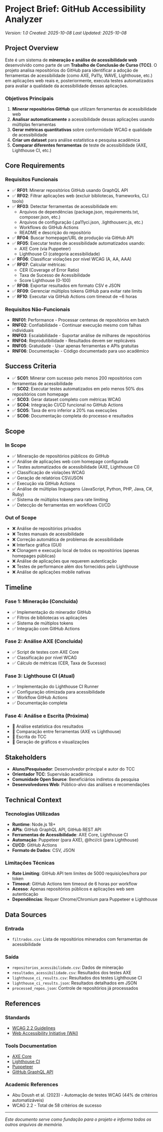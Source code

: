 # Project Brief: GitHub Accessibility Analyzer
*Version: 1.0*
*Created: 2025-10-08*
*Last Updated: 2025-10-08*

## Project Overview

Este é um sistema de **mineração e análise de acessibilidade web** desenvolvido como parte de um **Trabalho de Conclusão de Curso (TCC)**. O projeto analisa repositórios do GitHub para identificar a adoção de ferramentas de acessibilidade (como AXE, Pa11y, WAVE, Lighthouse, etc.) em aplicações web reais e, posteriormente, executa testes automatizados para avaliar a qualidade da acessibilidade dessas aplicações.

### Objetivos Principais

1. **Minerar repositórios GitHub** que utilizam ferramentas de acessibilidade web
2. **Analisar automaticamente** a acessibilidade dessas aplicações usando múltiplas ferramentas
3. **Gerar métricas quantitativas** sobre conformidade WCAG e qualidade de acessibilidade
4. **Criar um dataset** para análise estatística e pesquisa acadêmica
5. **Comparar diferentes ferramentas** de teste de acessibilidade (AXE, Lighthouse CI, etc.)

## Core Requirements

### Requisitos Funcionais

- ✅ **RF01**: Minerar repositórios GitHub usando GraphQL API
- ✅ **RF02**: Filtrar aplicações web (excluir bibliotecas, frameworks, CLI tools)
- ✅ **RF03**: Detectar ferramentas de acessibilidade em:
  - Arquivos de dependências (package.json, requirements.txt, composer.json, etc.)
  - Arquivos de configuração (.pa11yci.json, .lighthouserc.js, etc.)
  - Workflows do GitHub Actions
  - README e descrição do repositório
- ✅ **RF04**: Buscar homepage/URL de produção via GitHub API
- ✅ **RF05**: Executar testes de acessibilidade automatizados usando:
  - AXE Core (via Puppeteer)
  - Lighthouse CI (categoria acessibilidade)
- ✅ **RF06**: Classificar violações por nível WCAG (A, AA, AAA)
- ✅ **RF07**: Calcular métricas:
  - CER (Coverage of Error Ratio)
  - Taxa de Sucesso de Acessibilidade
  - Score Lighthouse (0-100)
- ✅ **RF08**: Exportar resultados em formato CSV e JSON
- ✅ **RF09**: Gerenciar múltiplos tokens GitHub para evitar rate limits
- ✅ **RF10**: Executar via GitHub Actions com timeout de ~6 horas

### Requisitos Não-Funcionais

- **RNF01**: Performance - Processar centenas de repositórios em batch
- **RNF02**: Confiabilidade - Continuar execução mesmo com falhas individuais
- **RNF03**: Escalabilidade - Suportar análise de milhares de repositórios
- **RNF04**: Reprodutibilidade - Resultados devem ser replicáveis
- **RNF05**: Gratuidade - Usar apenas ferramentas e APIs gratuitas
- **RNF06**: Documentação - Código documentado para uso acadêmico

## Success Criteria

- ✅ **SC01**: Minerar com sucesso pelo menos 200 repositórios com ferramentas de acessibilidade
- ✅ **SC02**: Executar testes automatizados em pelo menos 50% dos repositórios com homepage
- ✅ **SC03**: Gerar dataset completo com métricas WCAG
- ✅ **SC04**: Integração CI/CD funcional no GitHub Actions
- ✅ **SC05**: Taxa de erro inferior a 20% nas execuções
- ✅ **SC06**: Documentação completa do processo e resultados

## Scope

### In Scope

- ✅ Mineração de repositórios públicos do GitHub
- ✅ Análise de aplicações web com homepage configurada
- ✅ Testes automatizados de acessibilidade (AXE, Lighthouse CI)
- ✅ Classificação de violações WCAG
- ✅ Geração de relatórios CSV/JSON
- ✅ Execução via GitHub Actions
- ✅ Análise de múltiplas linguagens (JavaScript, Python, PHP, Java, C#, Ruby)
- ✅ Sistema de múltiplos tokens para rate limiting
- ✅ Detecção de ferramentas em workflows CI/CD

### Out of Scope

- ❌ Análise de repositórios privados
- ❌ Testes manuais de acessibilidade
- ❌ Correção automática de problemas de acessibilidade
- ❌ Interface gráfica (GUI)
- ❌ Clonagem e execução local de todos os repositórios (apenas homepages públicas)
- ❌ Análise de aplicações que requerem autenticação
- ❌ Testes de performance além dos fornecidos pelo Lighthouse
- ❌ Análise de aplicações mobile nativas

## Timeline

### Fase 1: Mineração (Concluída)
- ✅ Implementação do minerador GitHub
- ✅ Filtros de bibliotecas vs aplicações
- ✅ Sistema de múltiplos tokens
- ✅ Integração com GitHub Actions

### Fase 2: Análise AXE (Concluída)
- ✅ Script de testes com AXE Core
- ✅ Classificação por nível WCAG
- ✅ Cálculo de métricas (CER, Taxa de Sucesso)

### Fase 3: Lighthouse CI (Atual)
- ✅ Implementação do Lighthouse CI Runner
- ✅ Configuração otimizada para acessibilidade
- ✅ Workflow GitHub Actions
- ✅ Documentação completa

### Fase 4: Análise e Escrita (Próxima)
- 📝 Análise estatística dos resultados
- 📝 Comparação entre ferramentas (AXE vs Lighthouse)
- 📝 Escrita do TCC
- 📝 Geração de gráficos e visualizações

## Stakeholders

- **Aluno/Pesquisador**: Desenvolvedor principal e autor do TCC
- **Orientador TCC**: Supervisão acadêmica
- **Comunidade Open Source**: Beneficiários indiretos da pesquisa
- **Desenvolvedores Web**: Público-alvo das análises e recomendações

## Technical Context

### Tecnologias Utilizadas

- **Runtime**: Node.js 18+
- **APIs**: GitHub GraphQL API, GitHub REST API
- **Ferramentas de Acessibilidade**: AXE Core, Lighthouse CI
- **Automação**: Puppeteer (para AXE), @lhci/cli (para Lighthouse)
- **CI/CD**: GitHub Actions
- **Formato de Dados**: CSV, JSON

### Limitações Técnicas

- **Rate Limiting**: GitHub API tem limites de 5000 requisições/hora por token
- **Timeout**: GitHub Actions tem timeout de 6 horas por workflow
- **Acesso**: Apenas repositórios públicos e aplicações web sem autenticação
- **Dependências**: Requer Chrome/Chromium para Puppeteer e Lighthouse

## Data Sources

### Entrada
- `filtrados.csv`: Lista de repositórios minerados com ferramentas de acessibilidade

### Saída
- `repositorios_acessibilidade.csv`: Dados de mineração
- `resultados_acessibilidade.csv`: Resultados dos testes AXE
- `lighthouse_ci_results.csv`: Resultados dos testes Lighthouse CI
- `lighthouse_ci_results.json`: Resultados detalhados em JSON
- `processed_repos.json`: Controle de repositórios já processados

## References

### Standards
- [WCAG 2.2 Guidelines](https://www.w3.org/WAI/WCAG22/quickref/)
- [Web Accessibility Initiative (WAI)](https://www.w3.org/WAI/)

### Tools Documentation
- [AXE Core](https://github.com/dequelabs/axe-core)
- [Lighthouse CI](https://github.com/GoogleChrome/lighthouse-ci)
- [Puppeteer](https://pptr.dev/)
- [GitHub GraphQL API](https://docs.github.com/en/graphql)

### Academic References
- Abu Doush et al. (2023) - Automação de testes WCAG (44% de critérios automatizáveis)
- WCAG 2.2 - Total de 58 critérios de sucesso

---

*Este documento serve como fundação para o projeto e informa todos os outros arquivos de memória.*

